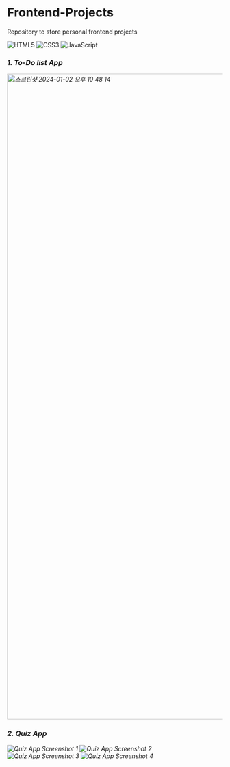 # Frontend-Projects

<head>Repository to store personal frontend projects</head>

![HTML5](https://img.shields.io/badge/-HTML5-F05032?style=for-the-badge&logo=html5&logoColor=ffffff)
![CSS3](https://img.shields.io/badge/-CSS3-1572B6?style=for-the-badge&logo=css3&logoColor=ffffff)
![JavaScript](https://img.shields.io/badge/-JavaScript-F7DF1E?style=for-the-badge&logo=javascript&logoColor=000000&labelColor=%23F7DF1C&color=%23FFCE5A)

<p>
  <em>
    <h3>
      1. To-Do list App
    </h3>
    <img width="1507" alt="스크린샷 2024-01-02 오후 10 48 14" src="https://github.com/evertone13/Frontend-Projects/assets/102230880/930caa7b-fcc0-4654-83d5-67a38051b242">
  </em>
  <em>
    <h3>
      2. Quiz App
    </h3>
    <img src="https://github.com/evertone13/Frontend-Projects/blob/main/assets/102230880/afee3512-d74f-4979-a3c2-00a20faf5775.png" alt="Quiz App Screenshot 1">
    <img src="https://github.com/evertone13/Frontend-Projects/blob/main/assets/102230880/f8667c09-077f-47ad-8a2d-4b49971057bd.png" alt="Quiz App Screenshot 2">
    <img src="https://github.com/evertone13/Frontend-Projects/blob/main/assets/102230880/39148f31-23bc-4504-b05e-68361abcdaae.png" alt="Quiz App Screenshot 3">
    <img src="https://github.com/evertone13/Frontend-Projects/blob/main/assets/102230880/af7249db-7971-439d-923c-dfa86b0d59f8.png" alt="Quiz App Screenshot 4">
  </em>
</p>


